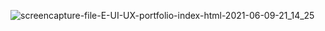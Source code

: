 ![screencapture-file-E-UI-UX-portfolio-index-html-2021-06-09-21_14_25](https://user-images.githubusercontent.com/84341328/121386647-ccd11100-c967-11eb-8730-1cefbd709f6a.png)
